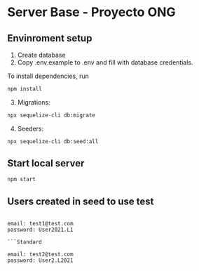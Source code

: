 # Server Base - Proyecto ONG


## Envinroment setup

1) Create database
2) Copy .env.example to .env and fill with database credentials.

To install dependencies, run
``` bash
npm install
```

3) Migrations:
``` bash
npx sequelize-cli db:migrate
```

4) Seeders:
``` bash
npx sequelize-cli db:seed:all
```

## Start local server

``` bash
npm start
```
## Users created in seed to use test

```Admin

email: test1@test.com
password: User2021.L1

```Standard

email: test2@test.com
password: User2.L2021